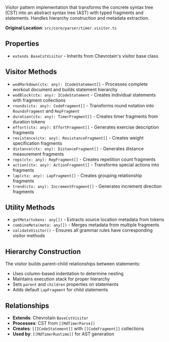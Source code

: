  Visitor pattern implementation that transforms the concrete syntax tree (CST) into an abstract syntax tree (AST) with typed fragments and statements. Handles hierarchy construction and metadata extraction.

**Original Location**: `src/core/parser/timer.visitor.ts`

## Properties

*   `extends BaseCstVisitor` - Inherits from Chevrotain's visitor base class

## Visitor Methods

*   `wodMarkdown(ctx: any): ICodeStatement[]` - Processes complete workout document and builds statement hierarchy
*   `wodBlock(ctx: any): ICodeStatement` - Creates individual statements with fragment collections
*   `rounds(ctx: any): CodeFragment[]` - Transforms round notation into `RoundsFragment` and `RepFragment`
*   `duration(ctx: any): TimerFragment[]` - Creates timer fragments from duration tokens
*   `effort(ctx: any): EffortFragment[]` - Generates exercise description fragments
*   `resistance(ctx: any): ResistanceFragment[]` - Creates weight specification fragments
*   `distance(ctx: any): DistanceFragment[]` - Generates distance measurement fragments
*   `reps(ctx: any): RepFragment[]` - Creates repetition count fragments
*   `action(ctx: any): ActionFragment[]` - Transforms special actions into fragments
*   `lap(ctx: any): LapFragment[]` - Creates grouping relationship fragments
*   `trend(ctx: any): IncrementFragment[]` - Generates increment direction fragments

## Utility Methods

*   `getMeta(tokens: any[])` - Extracts source location metadata from tokens
*   `combineMeta(meta: any[])` - Merges metadata from multiple fragments
*   `validateVisitor()` - Ensures all grammar rules have corresponding visitor methods

## Hierarchy Construction

The visitor builds parent-child relationships between statements:
- Uses column-based indentation to determine nesting
- Maintains execution stack for proper hierarchy
- Sets `parent` and `children` properties on statements
- Adds default `LapFragment` for child statements

## Relationships
*   **Extends**: Chevrotain `BaseCstVisitor`
*   **Processes**: CST from `[[MdTimerParse]]`
*   **Creates**: `[[ICodeStatement]]` with `[[CodeFragment]]` collections
*   **Used by**: `[[MdTimerRuntime]]` for AST generation
